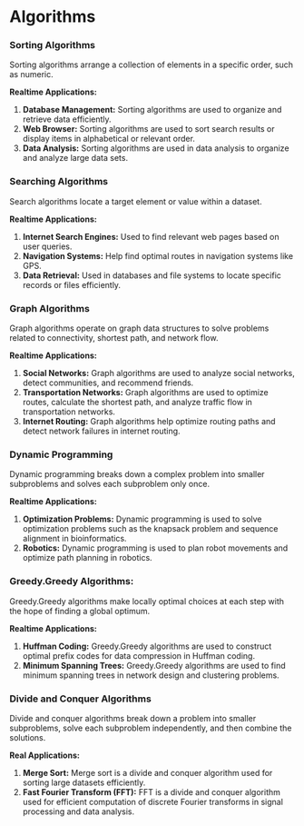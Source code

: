 #  Algorithms

###  Sorting Algorithms  
Sorting algorithms arrange a collection of elements in a specific order, such as numeric.  

**Realtime Applications:**  
1. **Database Management:** Sorting algorithms are used to organize and retrieve data efficiently.  
2. **Web Browser:** Sorting algorithms are used to sort search results or display items in alphabetical or relevant order.  
3. **Data Analysis:** Sorting algorithms are used in data analysis to organize and analyze large data sets.

###  Searching Algorithms  
Search algorithms locate a target element or value within a dataset.

**Realtime Applications:**  
1. **Internet Search Engines:** Used to find relevant web pages based on user queries.  
2. **Navigation Systems:** Help find optimal routes in navigation systems like GPS.  
3. **Data Retrieval:** Used in databases and file systems to locate specific records or files efficiently.

###  Graph Algorithms  
Graph algorithms operate on graph data structures to solve problems related to connectivity, shortest path, and network flow.

**Realtime Applications:**  
1. **Social Networks:** Graph algorithms are used to analyze social networks, detect communities, and recommend friends.  
2. **Transportation Networks:** Graph algorithms are used to optimize routes, calculate the shortest path, and analyze traffic flow in transportation networks.  
3. **Internet Routing:** Graph algorithms help optimize routing paths and detect network failures in internet routing.

###  Dynamic Programming
Dynamic programming breaks down a complex problem into smaller subproblems and solves each subproblem only once.

**Realtime Applications:**  
1. **Optimization Problems:** Dynamic programming is used to solve optimization problems such as the knapsack problem and sequence alignment in bioinformatics.  
2. **Robotics:** Dynamic programming is used to plan robot movements and optimize path planning in robotics.

### Greedy.Greedy Algorithms: 
Greedy.Greedy algorithms make locally optimal choices at each step with the hope of finding a global optimum.  

**Realtime Applications:**  
1. **Huffman Coding:** Greedy.Greedy algorithms are used to construct optimal prefix codes for data compression in Huffman coding.  
2. **Minimum Spanning Trees:** Greedy.Greedy algorithms are used to find minimum spanning trees in network design and clustering problems.  

###  Divide and Conquer Algorithms  
Divide and conquer algorithms break down a problem into smaller subproblems, solve each subproblem independently, and then combine the solutions.

**Real Applications:**  
1. **Merge Sort:** Merge sort is a divide and conquer algorithm used for sorting large datasets efficiently.  
2. **Fast Fourier Transform (FFT):** FFT is a divide and conquer algorithm used for efficient computation of discrete Fourier transforms in signal processing and data analysis.
